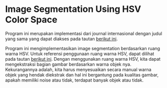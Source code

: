 # Image Segmentation Using HSV Color Space

Program ini merupakan implementasi dari journal internasional dengan judul yang sama yang dapat diakses pada tautan [berikut ini](https://s.id/image-segmentation-journal).

Program ini mengimplementasikan image segmentation berdasarkan ruang warna HSV. Untuk referensi penggunaan ruang warna HSV, dapat dilihat pada tautan [berikut ini](https://stackoverflow.com/questions/10948589/choosing-the-correct-upper-and-lower-hsv-boundaries-for-color-detection-withcv).
Dengan menggunakan ruang warna HSV, kita dapat mengekstraksi bagian gambar berdasarkan warna objek nya. Kekurangannya adalah, kita harus menyesuaikan secara manual warna objek yang hendak diekstrak dan hal ini bergantung pada kualitas gambar, apakah memiliki noise atau tidak, terdapat banyak objek atau tidak.  
